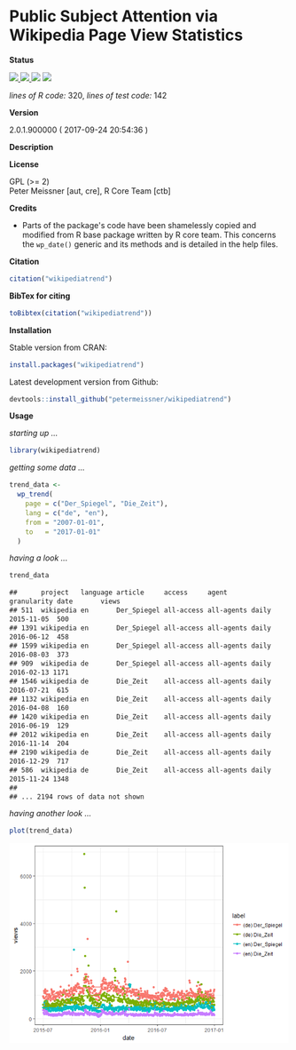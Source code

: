 
<!-- README.md is generated from README.Rmd. Please edit that file -->
Public Subject Attention via Wikipedia Page View Statistics
===========================================================

**Status**

<a href="https://travis-ci.org/petermeissner/wikipediatrend"> <img src="https://api.travis-ci.org/petermeissner/wikipediatrend.svg?branch=master"> <a/> <a href="https://cran.r-project.org/package=wikipediatrend"> <img src="http://www.r-pkg.org/badges/version/wikipediatrend"> </a> <img src="http://cranlogs.r-pkg.org/badges/grand-total/wikipediatrend"> <img src="http://cranlogs.r-pkg.org/badges/wikipediatrend">

*lines of R code:* 320, *lines of test code:* 142

**Version**

2.0.1.900000 ( 2017-09-24 20:54:36 )

**Description**

**License**

GPL (&gt;= 2) <br>Peter Meissner \[aut, cre\], R Core Team \[ctb\]

**Credits**

-   Parts of the package's code have been shamelessly copied and modified from R base package written by R core team. This concerns the `wp_date()` generic and its methods and is detailed in the help files.

**Citation**

``` r
citation("wikipediatrend")
```

**BibTex for citing**

``` r
toBibtex(citation("wikipediatrend"))
```

**Installation**

Stable version from CRAN:

``` r
install.packages("wikipediatrend")
```

Latest development version from Github:

``` r
devtools::install_github("petermeissner/wikipediatrend")
```

**Usage**

*starting up ...*

``` r
library(wikipediatrend)
```

*getting some data ...*

``` r
trend_data <- 
  wp_trend(
    page = c("Der_Spiegel", "Die_Zeit"), 
    lang = c("de", "en"), 
    from = "2007-01-01",
    to   = "2017-01-01"
  )
```

*having a look ...*

``` r
trend_data
```

    ##      project   language article     access     agent      granularity date       views
    ## 511  wikipedia en       Der_Spiegel all-access all-agents daily       2015-11-05  500 
    ## 1391 wikipedia en       Der_Spiegel all-access all-agents daily       2016-06-12  458 
    ## 1599 wikipedia en       Der_Spiegel all-access all-agents daily       2016-08-03  373 
    ## 909  wikipedia de       Der_Spiegel all-access all-agents daily       2016-02-13 1171 
    ## 1546 wikipedia de       Die_Zeit    all-access all-agents daily       2016-07-21  615 
    ## 1132 wikipedia en       Die_Zeit    all-access all-agents daily       2016-04-08  160 
    ## 1420 wikipedia en       Die_Zeit    all-access all-agents daily       2016-06-19  129 
    ## 2012 wikipedia en       Die_Zeit    all-access all-agents daily       2016-11-14  204 
    ## 2190 wikipedia de       Die_Zeit    all-access all-agents daily       2016-12-29  717 
    ## 586  wikipedia de       Die_Zeit    all-access all-agents daily       2015-11-24 1348 
    ## 
    ## ... 2194 rows of data not shown

*having another look ...*

``` r
plot(trend_data)
```

![](README_files/figure-markdown_github-ascii_identifiers/unnamed-chunk-15-1.png)
